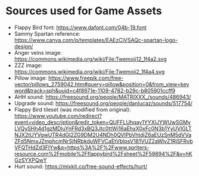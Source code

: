 # Sources used for Game Assets
- Flappy Bird font: https://www.dafont.com/04b-19.font
- Sammy Spartan reference: https://www.canva.com/p/templates/EAEzCiVSAQc-spartan-logo-design/
- Anger veins image: https://commons.wikimedia.org/wiki/File:Twemoji12_1f4a2.svg
- ZZZ image: https://commons.wikimedia.org/wiki/File:Twemoji2_1f4a4.svg
- Pillow image: https://www.freepik.com/free-vector/pillows_2759042.htm#query=pillow&position=0&from_view=keyword&track=sph&uuid=c4f8971e-1109-4782-b29c-b805901ccff9
- AHH sound: https://freesound.org/people/MATRIXXX_/sounds/486943/
- Upgrade sound: https://freesound.org/people/danlucaz/sounds/517754/
- Flappy Bird tileset (was modified from original): https://www.youtube.com/redirect?event=video_description&redir_token=QUFFLUhqay1YYXlJYWUwSGMyLVQySHh4d1gzMDluYnFRd3xBQ3Jtc0ttWi16aEhxX0xFc0N3b1YyUVlGLTNJX2tUYVgwUTR4dGI2ZG9DM2U4NDh0QVlPbVhtdjZ6aEUzSnM5dVVaZFd5NmxJZmphcmNrSjNRbkduWFVCaEtVblpsV181VUZ2aWlvZ1RjSFRvbVFQTHdZd3FIYw&q=https%3A%2F%2Fwww.spriters-resource.com%2Fmobile%2Fflappybird%2Fsheet%2F59894%2F&v=hKGzSYXPQwY
- Hurt sound: https://mixkit.co/free-sound-effects/hurt/



